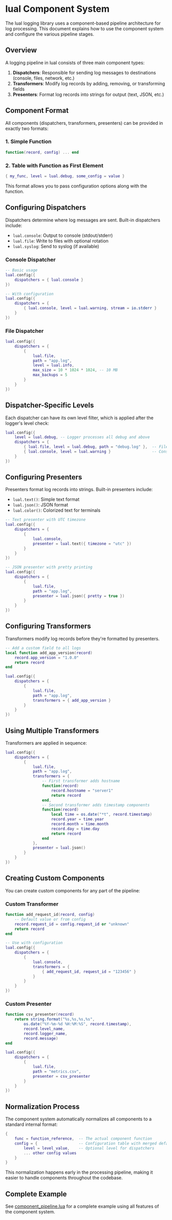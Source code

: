 # lual Component System

The lual logging library uses a component-based pipeline architecture for log processing. This document explains how to use the component system and configure the various pipeline stages.

## Overview

A logging pipeline in lual consists of three main component types:

1. **Dispatchers**: Responsible for sending log messages to destinations (console, files, network, etc.)
2. **Transformers**: Modify log records by adding, removing, or transforming fields
3. **Presenters**: Format log records into strings for output (text, JSON, etc.)

## Component Format

All components (dispatchers, transformers, presenters) can be provided in exactly two formats:

### 1. Simple Function

```lua
function(record, config) ... end
```

### 2. Table with Function as First Element

```lua
{ my_func, level = lual.debug, some_config = value }
```

This format allows you to pass configuration options along with the function.

## Configuring Dispatchers

Dispatchers determine where log messages are sent. Built-in dispatchers include:

- `lual.console`: Output to console (stdout/stderr)
- `lual.file`: Write to files with optional rotation
- `lual.syslog`: Send to syslog (if available)

### Console Dispatcher

```lua
-- Basic usage
lual.config({
    dispatchers = { lual.console }
})

-- With configuration
lual.config({
    dispatchers = {
        { lual.console, level = lual.warning, stream = io.stderr }
    }
})
```

### File Dispatcher

```lua
lual.config({
    dispatchers = {
        { 
            lual.file,
            path = "app.log",
            level = lual.info,
            max_size = 10 * 1024 * 1024, -- 10 MB
            max_backups = 5
        }
    }
})
```

## Dispatcher-Specific Levels

Each dispatcher can have its own level filter, which is applied after the logger's level check:

```lua
lual.config({
    level = lual.debug, -- Logger processes all debug and above
    dispatchers = {
        { lual.file, level = lual.debug, path = "debug.log" },  -- File gets all logs
        { lual.console, level = lual.warning }                  -- Console only gets warnings and errors
    }
})
```

## Configuring Presenters

Presenters format log records into strings. Built-in presenters include:

- `lual.text()`: Simple text format
- `lual.json()`: JSON format
- `lual.color()`: Colorized text for terminals

```lua
-- Text presenter with UTC timezone
lual.config({
    dispatchers = {
        { 
            lual.console,
            presenter = lual.text({ timezone = "utc" })
        }
    }
})

-- JSON presenter with pretty printing
lual.config({
    dispatchers = {
        { 
            lual.file,
            path = "app.log",
            presenter = lual.json({ pretty = true })
        }
    }
})
```

## Configuring Transformers

Transformers modify log records before they're formatted by presenters.

```lua
-- Add a custom field to all logs
local function add_app_version(record)
    record.app_version = "1.0.0"
    return record
end

lual.config({
    dispatchers = {
        { 
            lual.file,
            path = "app.log",
            transformers = { add_app_version }
        }
    }
})
```

## Using Multiple Transformers

Transformers are applied in sequence:

```lua
lual.config({
    dispatchers = {
        { 
            lual.file,
            path = "app.log",
            transformers = {
                -- First transformer adds hostname
                function(record)
                    record.hostname = "server1"
                    return record
                end,
                -- Second transformer adds timestamp components
                function(record)
                    local time = os.date("*t", record.timestamp)
                    record.year = time.year
                    record.month = time.month
                    record.day = time.day
                    return record
                end
            },
            presenter = lual.json()
        }
    }
})
```

## Creating Custom Components

You can create custom components for any part of the pipeline:

### Custom Transformer

```lua
function add_request_id(record, config)
    -- Default value or from config
    record.request_id = config.request_id or "unknown"
    return record
end

-- Use with configuration
lual.config({
    dispatchers = {
        { 
            lual.console,
            transformers = {
                { add_request_id, request_id = "123456" }
            }
        }
    }
})
```

### Custom Presenter

```lua
function csv_presenter(record)
    return string.format("%s,%s,%s,%s",
        os.date("%Y-%m-%d %H:%M:%S", record.timestamp),
        record.level_name,
        record.logger_name,
        record.message)
end

lual.config({
    dispatchers = {
        { 
            lual.file,
            path = "metrics.csv",
            presenter = csv_presenter
        }
    }
})
```

## Normalization Process

The component system automatically normalizes all components to a standard internal format:

```lua
{
    func = function_reference,  -- The actual component function
    config = {                  -- Configuration table with merged defaults
        level = level_value,    -- Optional level for dispatchers
        ... other config values
    }
}
```

This normalization happens early in the processing pipeline, making it easier to handle components throughout the codebase.

## Complete Example

See [component_pipeline.lua](examples/component_pipeline.lua) for a complete example using all features of the component system. 